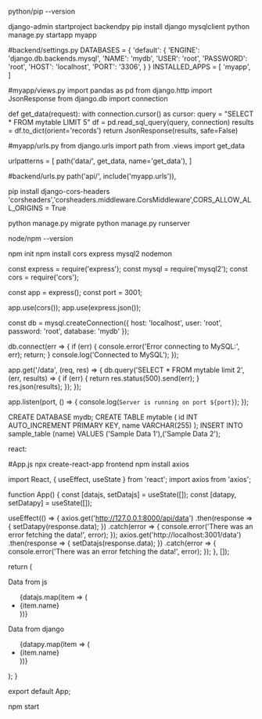 python/pip --version

django-admin startproject backendpy
pip install django mysqlclient
python manage.py startapp myapp

#backend/settings.py
DATABASES = {
    'default': {
        'ENGINE': 'django.db.backends.mysql',
        'NAME': 'mydb',
        'USER': 'root',
        'PASSWORD': 'root',
        'HOST': 'localhost',
        'PORT': '3306',
    }
}
INSTALLED_APPS = [ 'myapp', ]

#myapp/views.py
import pandas as pd
from django.http import JsonResponse
from django.db import connection

def get_data(request):
    with connection.cursor() as cursor:
        query = "SELECT * FROM mytable LIMIT 5"
        df = pd.read_sql_query(query, connection)
        results = df.to_dict(orient='records')
    return JsonResponse(results, safe=False)

#myapp/urls.py
from django.urls import path
from .views import get_data

urlpatterns = [
    path('data/', get_data, name='get_data'),
]

#backend/urls.py
path('api/', include('myapp.urls')),

pip install django-cors-headers
'corsheaders','corsheaders.middleware.CorsMiddleware',CORS_ALLOW_ALL_ORIGINS = True

python manage.py migrate
python manage.py runserver


node/npm --version

npm init
npm install cors express mysql2 nodemon

const express = require('express');
const mysql = require('mysql2');
const cors = require('cors');

const app = express();
const port = 3001;

app.use(cors());
app.use(express.json());

const db = mysql.createConnection({
  host: 'localhost',
  user: 'root',
  password: 'root',
  database: 'mydb'
});

db.connect(err => {
  if (err) {
    console.error('Error connecting to MySQL:', err);
    return;
  }
  console.log('Connected to MySQL');
});

app.get('/data', (req, res) => {
  db.query('SELECT * FROM mytable limit 2', (err, results) => {
    if (err) {
      return res.status(500).send(err);
    }
    res.json(results);
  });
});

app.listen(port, () => {
  console.log(`Server is running on port ${port}`);
});


CREATE DATABASE mydb;
CREATE TABLE mytable (
    id INT AUTO_INCREMENT PRIMARY KEY,
    name VARCHAR(255)
);
INSERT INTO sample_table (name) VALUES ('Sample Data 1'),('Sample Data 2');

react:

#App.js
npx create-react-app frontend
npm install axios

import React, { useEffect, useState } from 'react';
import axios from 'axios';

function App() {
  const [datajs, setDatajs] = useState([]);
  const [datapy, setDatapy] = useState([]);

  useEffect(() => {
    axios.get('http://127.0.0.1:8000/api/data')
      .then(response => {
        setDatapy(response.data);
      })
      .catch(error => {
        console.error('There was an error fetching the data!', error);
      });
    axios.get('http://localhost:3001/data')
      .then(response => {
        setDatajs(response.data);
      })
      .catch(error => {
        console.error('There was an error fetching the data!', error);
      });
  }, []);

  return (
    <div className="App">
      <p>Data from js</p>
      <ul>
        {datajs.map(item => ( <li key={item.id}>{item.name}</li> ))}
      </ul>
      <p>Data from django</p>
      <ul>
        {datapy.map(item => ( <li key={item.id}>{item.name}</li> ))}
      </ul>
    </div>
  );
}

export default App;

npm start

